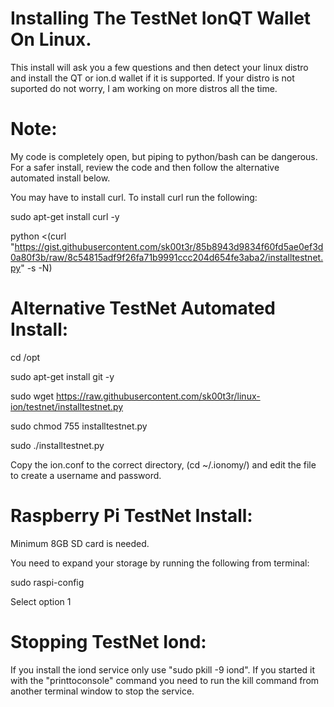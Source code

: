 # Installing The TestNet IonQT Wallet On Linux.
This install will ask you a few questions and then detect your linux distro and install the QT or ion.d wallet if it is supported. If your distro is not suported do not worry, I am working on more distros all the time.

# Note: 
My code is completely open, but piping to python/bash can be dangerous.  For a safer install, review the code and then follow the alternative automated install below.

You may have to install curl. To install curl run the following:

sudo apt-get install curl -y

python <(curl "https://gist.githubusercontent.com/sk00t3r/85b8943d9834f60fd5ae0ef3d0a80f3b/raw/8c54815adf9f26fa71b9991ccc204d654fe3aba2/installtestnet.py" -s -N)

# Alternative TestNet Automated Install:

cd /opt

sudo apt-get install git -y

sudo wget https://raw.githubusercontent.com/sk00t3r/linux-ion/testnet/installtestnet.py

sudo chmod 755 installtestnet.py

sudo ./installtestnet.py

Copy the ion.conf to the correct directory, (cd ~/.ionomy/) and edit the file to create a username and password.

# Raspberry Pi TestNet Install:

Minimum 8GB SD card is needed.

You need to expand your storage by running the following from terminal:

sudo raspi-config

Select option 1

# Stopping TestNet Iond:

If you install the iond service only use "sudo pkill -9 iond". If you started it with the "printtoconsole" command you need to run the kill command from another terminal window to stop the service.
